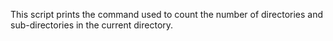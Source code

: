 This script prints the command used to count the number of directories and sub-directories in the current directory.
